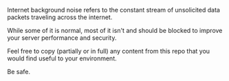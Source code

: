 Internet background noise refers to the constant stream of unsolicited data packets traveling across the internet.

While some of it is normal, most of it isn't and should be blocked to improve your server performance and security.

Feel free to copy (partially or in full) any content from this repo that you would find useful to your environment.

Be safe.
